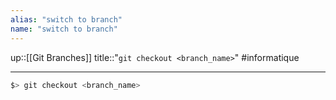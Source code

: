 ```yaml
---
alias: "switch to branch"
name: "switch to branch"
---
```

up::[[Git Branches]]
title::"`git checkout <branch_name>`"
#informatique 

----

```bash
$> git checkout <branch_name>
```
